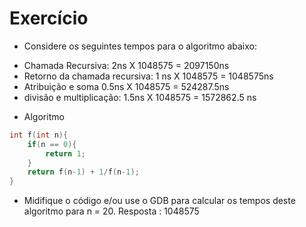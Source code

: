 # Exercício
- Considere os seguintes tempos para o algoritmo abaixo:
+ Chamada Recursiva: 2ns X 1048575 = 2097150ns
+ Retorno da chamada recursiva: 1 ns X 1048575 =  1048575ns
+ Atribuição e soma 0.5ns X 1048575 = 524287.5ns
+ divisão e multiplicação: 1.5ns X 1048575 = 1572862.5 ns
- Algoritmo 
```c
int f(int n){
    if(n == 0){
        return 1;
    }
    return f(n-1) + 1/f(n-1);
}
```
- Midifique o código e/ou use o GDB para calcular os tempos deste algoritmo para n = 20.
Resposta : 1048575
